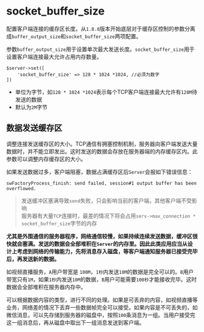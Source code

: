 # socket_buffer_size

配置客户端连接的缓存区长度。从`1.8.8`版本开始底层对于缓存区控制的参数分离成`buffer_output_size`和`socket_buffer_size`两项配置。

参数`buffer_output_size`用于设置单次最大发送长度。`socket_buffer_size`用于设置客户端连接最大允许占用内存数量。

```shell
$server->set([
    'socket_buffer_size' => 128 * 1024 *1024, //必须为数字
])
```

* 单位为字节，如`128 * 1024 *1024`表示每个TCP客户端连接最大允许有`128M`待发送的数据
* 默认为`2M`字节

数据发送缓存区
-----
调整连接发送缓存区的大小。TCP通信有拥塞控制机制，服务器向客户端发送大量数据时，并不能立即发出。这时发送的数据会存放在服务器端的内存缓存区内。此参数可以调整内存缓存区的大小。

如果发送数据过多，客户端阻塞，数据占满缓存区后`Server`会报如下错误信息：
```
swFactoryProcess_finish: send failed, session#1 output buffer has been overflowed.
```
> 发送缓冲区塞满导致`send`失败，只会影响当前的客户端，其他客户端不受影响  
> 服务器有大量`TCP`连接时，最差的情况下将会占用`serv->max_connection * socket_buffer_size`字节的内存

__尤其是外围通信的服务器程序，网络通信较慢，如果持续连续发送数据，缓冲区很快就会塞满。发送的数据会全部堆积在`Server`的内存里。因此此类应用应当从设计上考虑到网络的传输能力，先将消息存入磁盘，等客户端通知服务器已接受完毕后，再发送新的数据。__

如视频直播服务，`A`用户带宽是 `100M`，`1秒`内发送`10M`的数据是完全可以的。`B`用户带宽只有`1M`，如果`1秒`内发送`10M`的数据，`B`用户可能需要`100秒`才能接收完毕。这时数据会全部堆积在服务器内存中。

可以根据数据内容的类型，进行不同的处理。如果是可丢弃的内容，如视频直播等业务，网络差的情况下丢弃一些数据帧完全可以接受。如果内容是不可丢失的，如微信消息，可以先存储到服务器的磁盘中，按照`100`条消息为一组。当用户接受完这一组消息后，再从磁盘中取出下一组消息发送到客户端。